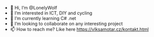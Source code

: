 - 👋 Hi, I’m @LonelyWolf
- 👀 I’m interested in ICT, DIY and cycling
- 🌱 I’m currently learning C# .net
- 💞️ I’m looking to collaborate on any interesting project
- 📫 How to reach me? Like here https://vlksamotar.cz/kontakt.html

<!---
lonelyWolf-developer/lonelyWolf-developer is a ✨ special ✨ repository because its `README.md` (this file) appears on your GitHub profile.
You can click the Preview link to take a look at your changes.
--->
